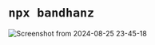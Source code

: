 # `npx bandhanz`
![Screenshot from 2024-08-25 23-45-18](https://github.com/user-attachments/assets/5d28f158-434c-4ec3-8c6e-3e3fa2d81e57)
